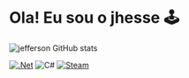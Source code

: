 # Ola! Eu sou o jhesse 🕹️

![jefferson GitHub stats](https://github-readme-stats.vercel.app/api?username=pan18j&show_icons=true&theme=radical) 

[![.Net](https://img.shields.io/badge/.NET-5C2D91?style=for-the-badge&logo=.net&logoColor=white)]()
![C#](https://img.shields.io/badge/C%23-239120?style=for-the-badge&logo=c-sharp&logoColor=white)
[![Steam](https://img.shields.io/badge/Steam-000000?style=for-the-badge&logo=steam&logoColor=white)]()

